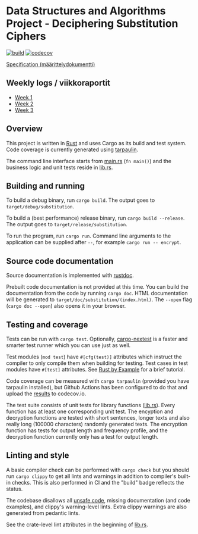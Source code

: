 # Data Structures and Algorithms Project - Deciphering Substitution Ciphers

[![build](https://github.com/gustafla/substitution/actions/workflows/build.yml/badge.svg)](https://github.com/gustafla/substitution/actions/workflows/build.yml)
[![codecov](https://codecov.io/gh/gustafla/substitution/branch/master/graph/badge.svg?token=TKGUHNQHFV)](https://codecov.io/gh/gustafla/substitution)

[Specification (määrittelydokumentti)](doc/specification.md)

## Weekly logs / viikkoraportit

- [Week 1](doc/week1_log.md)
- [Week 2](doc/week2_log.md)
- [Week 3](doc/week3_log.md)

## Overview

This project is written in [Rust](https://rust-lang.org) and uses Cargo as its
build and test system. Code coverage is currently generated using
[tarpaulin](https://github.com/xd009642/tarpaulin).

The command line interface starts from [main.rs](src/main.rs) (`fn main()`) and
the business logic and unit tests reside in [lib.rs](src/lib.rs).

## Building and running

To build a debug binary, run `cargo build`. The output goes to
`target/debug/substitution`.

To build a (best performance) release binary, run `cargo build --release`.
The output goes to `target/release/substitution`.

To run the program, run `cargo run`. Command line arguments to the
application can be supplied after `--`, for example
`cargo run -- encrypt`.

## Source code documentation

Source documentation is implemented with
[rustdoc](https://doc.rust-lang.org/rustdoc/index.html).

Prebuilt code documentation is not provided at this time. You can build the
documentation from the code by running `cargo doc`.
HTML documentation will be generated to `target/doc/substitution/(index.html)`.
The `--open` flag (`cargo doc --open`) also opens it in your browser.

## Testing and coverage

Tests can be run with `cargo test`. Optionally,
[cargo-nextest](https://nexte.st) is a faster and smarter test runner which you
can use just as well.

Test modules (`mod test`) have `#[cfg(test)]` attributes which instruct the
compiler to only compile them when building for testing.
Test cases in test modules have `#[test]` attributes.
See [Rust by Example](https://doc.rust-lang.org/rust-by-example/testing/unit_testing.html)
for a brief tutorial.

Code coverage can be measured with `cargo tarpaulin` (provided you have
tarpaulin installed), but Github Actions has been configured to do that and
upload the [results](https://codecov.io/gh/gustafla/substitution) to
codecov.io.

The test suite consists of unit tests for library functions ([lib.rs](src/lib.rs)).
Every function has at least one corresponding unit test. The encyption and decryption
functions are tested with short sentences, longer texts and also really long (100000
characters) randomly generated texts. The encryption function has tests for output
length and frequency profile, and the decryption function currently only has a test
for output length.

## Linting and style

A basic compiler check can be performed with `cargo check` but you should run
`cargo clippy` to get all lints and warnings in addition to compiler's built-in
checks. This is also performed in CI and the "build" badge reflects the status.

The codebase disallows all
[unsafe code](https://doc.rust-lang.org/book/ch19-01-unsafe-rust.html),
missing documentation (and code examples), and clippy's warning-level lints.
Extra clippy warnings are also generated from pedantic lints.

See the crate-level lint attributes in the beginning of [lib.rs](src/lib.rs).

